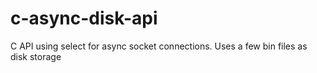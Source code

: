 # c-async-disk-api
C API using select for async socket connections. Uses a few bin files as disk storage
